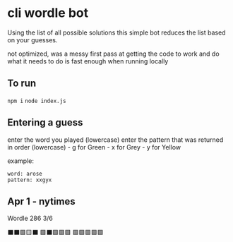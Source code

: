 # cli wordle bot

Using the list of all possible solutions this simple bot reduces the list based on your guesses.

not optimized, was a messy first pass at getting the code to work and do what it needs to do
is fast enough when running locally

## To run

`npm i`
`node index.js`

## Entering a guess

enter the word you played (lowercase)
enter the pattern that was returned in order (lowercase)
    - g for Green
    - x for Grey
    - y for Yellow

example: 
```
word: arose
pattern: xxgyx
```

## Apr 1 - nytimes

Wordle 286 3/6

⬛⬛🟩🟨⬛
🟩⬛🟩🟩🟩
🟩🟩🟩🟩🟩
